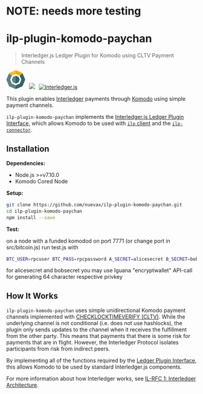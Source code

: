 # NOTE: needs more testing

# ilp-plugin-komodo-paychan
> Interledger.js Ledger Plugin for Komodo using CLTV Payment Channels

<a href="https://komodoplatform.com"><img src="./images/komodo.jpg" alt="Komodo" height="50px" /></a><img height="45" hspace="5" /><img src="./images/plus.png" height="45" /><img height="45" hspace="5" /><a href="https://interledger.org"><img src="./images/interledgerjs.png" alt="Interledger.js" height="50px" /></a>


This plugin enables [Interledger](https://interledger.org) payments through [Komodo](https://komodoplatform.com) using simple payment channels.

`ilp-plugin-komodo-paychan` implements the [Interledger.js Ledger Plugin Interface](https://github.com/interledger/rfcs/blob/master/0004-ledger-plugin-interface/0004-ledger-plugin-interface.md), which allows Komodo to be used with [`ilp` client](https://github.com/interledgerjs/ilp) and the [`ilp-connector`](https://github.com/interledgerjs/ilp-connector).

## Installation

**Dependencies:**

- Node.js >=v7.10.0
- Komodo Cored Node

**Setup:**

```sh
git clone https://github.com/nuevax/ilp-plugin-komodo-paychan.git
cd ilp-plugin-komodo-paychan
npm install --save
```

**Test:**

on a node with a funded komodod on port 7771 (or change port in src/bitcoin.js) run test.js with
```sh
BTC_USER=rpcuser BTC_PASS=rpcpassword A_SECRET=alicesecret B_SECRET=bobsecret node test.js
```
for alicesecret and bobsecret you may use Iguana "encryptwallet" API-call for generating 64 character respective privkey

## How It Works

`ilp-plugin-komodo-paychan` uses simple unidirectional Komodo payment channels implemented with [CHECKLOCKTIMEVERIFY (CLTV)](https://github.com/bitcoin/bips/blob/master/bip-0065.mediawiki). While the underlying channel is not conditional (i.e. does not use hashlocks), the plugin only sends updates to the channel when it receives the fulfillment from the other party. This means that payments that there is some risk for payments that are in flight. However, the Interledger Protocol isolates participants from risk from indirect peers.

By implementing all of the functions required by the [Ledger Plugin Interface](https://github.com/interledger/rfcs/blob/master/0004-ledger-plugin-interface/0004-ledger-plugin-interface.md), this allows Komodo to be used by standard Interledger.js components.

For more information about how Interledger works, see [IL-RFC 1: Interledger Architecture](https://github.com/interledger/rfcs/blob/master/0001-interledger-architecture/0001-interledger-architecture.md).

